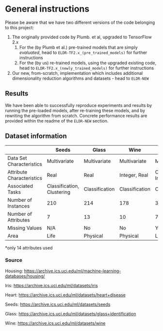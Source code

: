# General instructions

Please be aware that we have two different versions of the code belonging to this project:

1. The originally provided code by Plumb. et al, upgraded to TensorFlow 2.x
    1. For the (by Plumb et al.) pre-trained models that are simply _evaluated_, head to `ELDR-TF2.x_(pre_trained_models)` for further instructions
    2. For the (by us) re-trained models, using the upgraded existing code, head to `ELDR-TF2.x_(newly_trained_models)` for further instructions
2. Our new, from-scratch, implementation which includes additional dimensionality reduction algorithms and datasets - head to `ELDR-NEW`

## Results

We have been able to successfully reproduce experiments and results by running the pre-loaded models, after re-training these models, and by rewriting the algorithm from scratch. Concrete performance results are provided within the readme of the `ELDR-NEW` section.


## Dataset information


|                           | Seeds                      | Glass          | Wine            | Heart                     | Iris           | Housing        | RNA             |
| ------                    | ----                       | -----          | -----           | ----                      | ----           | -----          | ---             |
| Data Set Characteristics  | Multivariate               | Multivariate   | Multivariate    | Multivariate              | Multivariate   | Multivariate   | Multivariate    |
| Attribute Characteristics | Real                       | Real           | Integer, Real   | Categorical, Integer, Real| Real           | Real           | Real            |
| Associated Tasks          | Classification, Clustering | Classification | Classification  | Classification            | Classification | Classification | Classification  |
| Number of Instances       | 210                        | 214            | 178             | 303                       | 150            | 506            | 25000           |
| Number of Attributes      | 7                          | 13             | 10              | 75*                       | 4              | 13             | 13166           |
| Missing Values            | N/A                        | No             | No              | Yes                       | No             | No             | No              |
| Area                      | Life                       | Physical       | Physical        | Life                      | Life           | Physical       | Life            |

*only 14 attributes used
### Source

Housing: https://archive.ics.uci.edu/ml/machine-learning-databases/housing/

Iris: https://archive.ics.uci.edu/ml/datasets/iris

Heart: https://archive.ics.uci.edu/ml/datasets/heart+disease

Seeds: https://archive.ics.uci.edu/ml/datasets/seeds 

Glass: https://archive.ics.uci.edu/ml/datasets/glass+identification

Wine:  https://archive.ics.uci.edu/ml/datasets/wine
